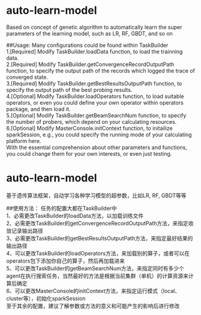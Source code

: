 # auto-learn-model
Based on concept of genetic algorithm to automatically learn the super parameters of the learning model, such as LR, RF, GBDT, and so on

##Usage:
Many configurations could be found within TaskBuilder   <br>
1.[Required]    Modify TaskBuilder.loadData function, to load the trainning data.   <br>
2.[Required]    Modify TaskBuilder.getConvergenceRecordOutputPath function, to specify the output path of the records which logged the trace of converged state.    <br>
3.[Required]    Modify TaskBuilder.getBestResultsOutputPath function, to specify the output path of the best probing results.   <br>
4.[Optional]    Modify TaskBuilder.loadOperators function, to load suitable operators, or even you could define your own operator within operators package, and then load it.   <br>
5.[Optional]    Modify TaskBuilder.getBeamSearchNum function, to specify the number of probers, which depend on your calculating resources. <br>
6.[Optional]    Modify MasterConsole.initContext function, to initailize sparkSession, e.g., you could specify the running mode of your calculating platform here.  <br>
With the essential comprehension about other parameters and functions, you could change them for your own interests, or even just testing.  <br>








# auto-learn-model
基于遗传算法框架，自动学习各种学习模型的超参数，比如LR, RF, GBDT等等

##使用方法：
任务的配置大都在TaskBuilder中    <br>
1、必需更改TaskBuilder的loadData方法，以加载训练文件    <br>
2、必需更改TaskBuilder的getConvergenceRecordOutputPath方法，来指定收敛记录输出路径  <br>
3、必需更改TaskBuilder的getBestResultsOutputPath方法，来指定最好结果的输出路径   <br>
4、可以更改TaskBuilder的loadOperators方法，来加载别的算子，或者可以在operators包下添加你自己的算子，然后再加载进来  <br>
5、可以更改TaskBuilder的getBeamSearchNum方法，来指定同时有多少个agent在执行搜索任务，当然最好的方法是根据当前集群（单机）的计算资源来计算后确定    <br>
6、可以更改MasterConsole的initContext方法，来指定运行模式（local、cluster等），初始化sparkSession   <br>
至于其余的配置，建议了解参数或方法的意义和可能产生的影响后进行修改   <br>